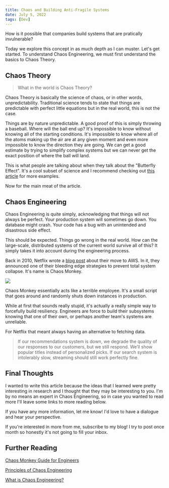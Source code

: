 ```yaml
---
title: Chaos and Building Anti-Fragile Systems
date: July 5, 2022
tags: [Dev]
---
```


How is it possible that companies build systems that are pratically
invulnerable?

Today we explore this concept in as much depth as I can muster. Let's get
started. To understand Chaos Engineering, we must first understand the basics to
Chaos Theory.

## Chaos Theory

> What in the world is Chaos Theory?

Chaos Theory is basically the science of chaos, or in other words,
unpredictability. Traditional science tends to state that things are predictable
with perfect little equations but in the real world, this is not the case.

Things are by nature unpredictable. A good proof of this is simply throwing a
baseball. Where will the ball end up? It's impossible to know without knowing
all of the starting conditions. It's impossible to know where all of the atoms
making up the air are at any given moment and even more impossible to know the
direction they are going. We can get a good estimate by trying to simplify
complex systems but we can never get the exact position of where the ball will
land.

This is what people are talking about when they talk about the "Butterfly
Effect". It's a cool subset of science and I recommend checking out
[this article](https://fractalfoundation.org/resources/what-is-chaos-theory/)
for more examples.

Now for the main meat of the article.

## Chaos Engineering

Chaos Engineering is quite simply, acknowledging that things will not always be
perfect. Your production system will sometimes go down. You database might
crash. Your code has a bug with an unintended and disastrous side effect.

This should be expected. Things go wrong in the real world. How can the
large-scale, distributed systems of the current world survive all of this? It
simply takes it into account during the engineering process.

Back in 2010, Netflix wrote a
[blog post](https://netflixtechblog.com/5-lessons-weve-learned-using-aws-1f2a28588e4c)
about their move to AWS. In it, they announced one of their bleeding edge
strategies to prevent total system collapse. It's name is Chaos Monkey.

![](/images/chaos_monkey.png)

Chaos Monkey essentially acts like a terrible employee. It's a small script that
goes around and randomly shuts down instances in production.

While at first that sounds really stupid, it's actually a really simple way to
forcefully build resiliency. Engineers are force to build their subsystems
knowing that one of their own, or perhaps another team's systems are unreliable.

For Netflix that meant always having an alternative to fetching data.

> If our recommendations system is down, we degrade the quality of our responses
> to our customers, but we still respond. We’ll show popular titles instead of
> personalized picks. If our search system is intolerably slow, streaming should
> still work perfectly fine.

## Final Thoughts

I wanted to write this article because the ideas that I learned were pretty
interesting in research and I thought that they may be interesting to you. I'm
by no means an expert in Chaos Engineering, so in case you wanted to read more
I'll leave some links to more reading below.

If you have any more information, let me know! I'd love to have a dialogue and
hear your perspective.

If you're interested in more from me, subscribe to my blog! I try to post once
month so honestly it's not going to fill your inbox.

## Further Reading

[Chaos Monkey Guide for Engineers](https://www.gremlin.com/chaos-monkey/)

[Principles of Chaos Engineering](https://principlesofchaos.org)

[What is Chaos Engineering?](https://www.dynatrace.com/news/blog/what-is-chaos-engineering/)
